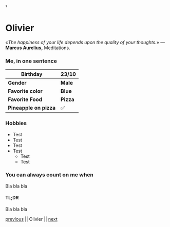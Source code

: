 ²<h1>Olivier</h1>

«*The happiness of your life depends upon the quality of your thoughts.*»
― **Marcus Aurelius,** Meditations.

### Me, in one sentence

| **Birthday**           | 23/10     |
| ---------------------- | ---- |
| **Gender**             | **Male** |
| **Favorite color**     | **Blue** |
| **Favorite Food**      | **Pizza** |
| **Pineapple on pizza** | ✅    |

### Hobbies

<ul> 
    <li>Test</li>
    <li>Test</li>
    <li>Test</li>
    <li> Test
        <ul>
    		<li>Test</li>
    		<li>Test</li>
    	</ul>
    </li>
</ul>

### You can always count on me when 

Bla bla bla

#### TL;DR

Bla bla bla

[previous](https://www.google.com) || Olivier || [next](https://www.google.com)
